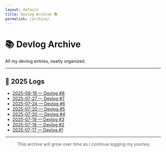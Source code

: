 ```yaml
---
layout: default
title: Devlog Archive 📚
permalink: /archive/
---
```


# 📚 Devlog Archive

All my devlog entries, neatly organized.

---

## 📅 2025 Logs
- [2025-08-19 — Devlog #8]({{site.baseurl}}/logs/2025-08-19/)
- [2025-07-27 — Devlog #7]({{site.baseurl}}/logs/2025-07-27/)
- [2025-07-24 — Devlog #6]({{site.baseurl}}/logs/2025-07-24/)
- [2025-07-20 — Devlog #5]({{site.baseurl}}/logs/2025-07-23/)
- [2025-07-20 — Devlog #4]({{site.baseurl}}/logs/2025-07-20/)
- [2025-07-19 — Devlog #3]({{site.baseurl}}/logs/2025-07-19/)
- [2025-07-18 — Devlog #2]({{site.baseurl}}/logs/2025-07-18/)
- [2025-07-17 — Devlog #1]({{site.baseurl}}/logs/2025-07-17/)

---

> This archive will grow over time as I continue logging my journey.

